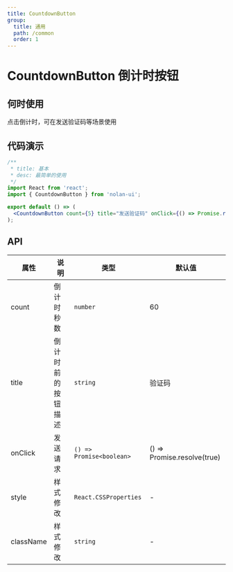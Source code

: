 ```yaml
---
title: CountdownButton
group:
  title: 通用
  path: /common
  order: 1
---
```


# CountdownButton 倒计时按钮

## 何时使用

点击倒计时，可在发送验证码等场景使用

## 代码演示

```jsx
/**
 * title: 基本
 * desc: 最简单的使用
 */
import React from 'react';
import { CountdownButton } from 'nolan-ui';

export default () => (
  <CountdownButton count={5} title="发送验证码" onClick={() => Promise.resolve(true)} />
);
```

## API

| 属性      | 说明               | 类型                     | 默认值                      |
| --------- | ------------------ | ------------------------ | --------------------------- |
| count     | 倒计时秒数         | `number`                 | 60                          |
| title     | 倒计时前的按钮描述 | `string`                 | 验证码                      |
| onClick   | 发送请求           | `() => Promise<boolean>` | () => Promise.resolve(true) |
| style     | 样式修改           | `React.CSSProperties`    | -                           |
| className | 样式修改           | `string`                 | -                           |
